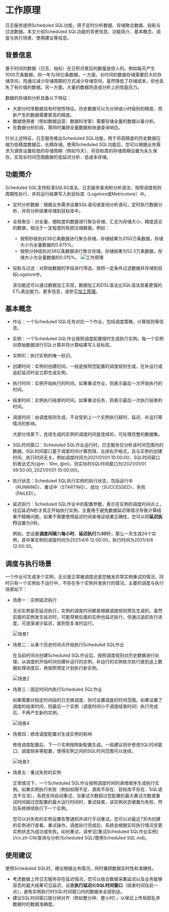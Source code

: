 # 工作原理

日志服务提供Scheduled SQL功能，用于定时分析数据、存储聚合数据、投影与过滤数据。本文介绍Scheduled SQL功能的背景信息、功能简介、基本概念、调度与执行场景、使用建议等信息。

## 背景信息

基于时间的数据（日志、指标）在日积月累后的数量是惊人的。例如每天产生1000万条数据，则一年为36亿条数据。一方面，长时间的数据存储需要巨大的存储空间，而通过减少存储周期的方式减少存储空间，虽然降低了存储成本，但也丢失了有价值的数据。另一方面，大量的数据将造成分析上的性能压力。

数据的存储和分析具备以下特征：

-   大部分时序数据具有时效性特征。历史数据可以为分钟或小时级别的精度，而新产生的数据需要更高的精度。
-   数据使用者（例如数据运营、数据科学家）需要存储全量的数据以备分析。
-   在数据分析阶段，需同时兼顾全量数据和快速查询响应。

针对上述特征，日志服务推出Scheduled SQL功能，用于将高精度的历史数据压缩为低精度数据后，长期存储。使用Scheduled SQL功能后，您可以根据业务需求为源库设置较低的存储周期（例如15天），将目标库的存储周期设置为永久保存。实现长时间范围数据的低延迟分析、低成本存储。

## 功能简介

Scheduled SQL支持标准SQL92语法、日志服务查询和分析语法，按照调度规则周期性执行，并将运行结果写入到目标库（Logstore或Metricstore）中。

-   定时分析数据：根据业务需求设置SQL语句或查询分析语句，定时执行数据分析，并将分析结果存储到目标库中。
-   全局聚合：对全量、细粒度的数据进行聚合存储，汇总为存储大小、精度适合的数据，相当于一定程度的有损压缩数据。例如：

    -   按照秒级别对36亿条数据进行聚合存储，存储结果为3150万条数据，存储大小为全量数据的0.875%。
    -   按照分钟级别对36亿条数据进行聚合存储，存储结果为52.5万条数据，存储大小为全量数据的0.015%。
    ![工作原理](https://static-aliyun-doc.oss-accelerate.aliyuncs.com/assets/img/zh-CN/9144779161/p267967.png)

-   投影与过滤：对原始数据的字段进行筛选，按照一定条件过滤数据并存储到目标Logstore中。

    该功能还可以通过数据加工实现，数据加工的DSL语法比SQL语法具备更强的ETL表达能力。更多信息，请参见[加工原理](/cn.zh-CN/数据加工/加工原理.md)。


## 基本概念

-   作业：一个Scheduled SQL任务对应一个作业，包括调度策略、计算规则等信息。
-   实例：一个Scheduled SQL作业按照调度配置按时生成执行实例。每一个实例对原始数据进行SQL计算并将计算结果写入目标库。
-   实例ID：执行实例的唯一标识。
-   创建时间：实例的创建时间。一般是按照您配置的调度规则生成，在补运行或追赶延迟时会立即生成实例。
-   执行时间：实例开始执行的时间。如果重试作业，则表示最后一次开始执行的时间。
-   结束时间：实例执行结束的时间。如果重试任务，则表示最后一次执行结束的时间。
-   调度时间：由调度规则生成，不会受到上一个实例执行超时、延迟、补运行等情况的影响。

    大部分场景下，连续生成的实例的调度时间是连续的，可处理完整的数据集。

-   SQL时间窗口：Scheduled SQL作业运行时，日志服务仅分析该时间范围内的数据。SQL时间窗口基于调度时间计算而得，左闭右开格式，且与实例的创建时间、执行时间无关。例如调度时间为2021/01/01 10:00:00，SQL时间窗口的表达式为\[@m - 10m, @m\)，则实际的SQL时间窗口为\[2021/01/01 09:50:00, 2021/01/01 10:00:00\)。
-   执行状态：Scheduled SQL执行实例的执行状态，包括运行中（RUNNING）、重试中（STARTING）、成功（SUCCESSED）、失败（FAILED）。
-   延迟执行：Scheduled SQL作业中的配置参数，表示在实例的调度时间点上，往后延迟N秒才真正开始执行实例。主要用于避免数据延迟等情况导致计算结果不精确问题。如果不需要使用延迟时间来保证结果正确性，您可以将**延迟执行**设置为0秒。

    例如，您设置**调度间隔**为**每小时**、**延迟执行**为**30**秒，那么一天生成24个实例，其中某实例的调度时间为2021/4/6 12:00:00，执行时间为2021/4/6 12:00:30。


## 调度与执行场景

一个作业可生成多个实例，无论是正常被调度还是您触发异常实例重试的情况，同时只有一个实例处于运行中，不存在多个实例并发执行的情况。主要的调度与执行场景如下：

-   场景一：实例延迟执行

    无论实例是否延迟执行，实例的调度时间都是根据调度规则预先生成的。虽然前面的实例发生延迟时，可能导致后面的实例也延迟执行，但通过追赶执行进度，可逐渐减少延迟，直到恢复准时运行。

    ![场景1](https://static-aliyun-doc.oss-accelerate.aliyuncs.com/assets/img/zh-CN/2580969161/p267974.png)

-   场景二：从某个历史时间点开始执行Scheduled SQL作业

    在当前时间点创建Scheduled SQL作业后，按照调度规则对历史数据进行处理，从调度的开始时间创建补运行的实例，补运行的实例依次执行直到追上数据处理进度后，再按照预定计划执行新实例。

    ![场景2](https://static-aliyun-doc.oss-accelerate.aliyuncs.com/assets/img/zh-CN/4014779161/p267976.png)

-   场景三：固定时间内执行Scheduled SQL作业

    如果需要对指定时间段的日志做调度，则可设置调度的时间范围。如果设置了调度的结束时间，则最后一个实例（调度时间小于调度结束时间）执行完成后，不再产生新的实例。

    ![场景4](https://static-aliyun-doc.oss-accelerate.aliyuncs.com/assets/img/zh-CN/2580969161/p267980.png)

-   场景四：修改调度配置对生成实例的影响

    修改调度配置后，下一个实例按照新配置生成。一般建议同步修改SQL时间窗口、调度频率等配置，使得实例之间的SQL时间范围可以连续。

    ![场景3](https://static-aliyun-doc.oss-accelerate.aliyuncs.com/assets/img/zh-CN/2580969161/p267978.png)

-   场景五：重试失败的实例

    正常情况下，一个Scheduled SQL作业按照调度时间的递增顺序生成执行实例。如果实例执行失败（例如权限不足、源库不存在、目标库不存在、SQL语法不合法），系统支持自动重试，当重试次数超过您配置的最大重试次数或重试时间超过您配置的最大运行时间时，重试结束，该实例状态被置为失败，然后系统继续执行下一个实例。

    您可以对失败的实例设置告警通知并进行手动重试。您可以对最近7天内创建的实例进行查看、重试操作。调度执行完成后，系统会根据实际执行情况变更实例状态为成功或失败。如何重试，请参见[重试Scheduled SQL作业实例](/cn.zh-CN/查询与分析/Scheduled SQL/使用Scheduled SQL.md)。


## 使用建议

使用Scheduled SQL时，建议根据业务情况，同时兼顾数据实时性和准确性。

-   考虑数据上传日志服务存在延迟情况，您可以结合数据采集延迟以及业务能够容忍的最大结果可见延迟，设置**执行延迟**和**SQL时间窗口**（结束时间往前一点），避免实例执行时SQL时间窗口内的数据未全部到达。
-   建议SQL时间窗口按分钟对齐（例如整分钟、整小时），以保证上传局部乱序数据时的数据准确度。

